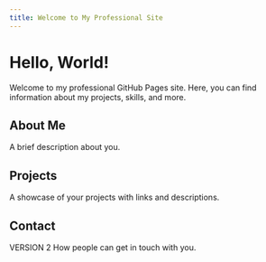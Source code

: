 ```yaml
---
title: Welcome to My Professional Site
---
```


# Hello, World!

Welcome to my professional GitHub Pages site. Here, you can find information about my projects, skills, and more.

## About Me
A brief description about you.

## Projects
A showcase of your projects with links and descriptions.

## Contact
VERSION 2 How people can get in touch with you.
